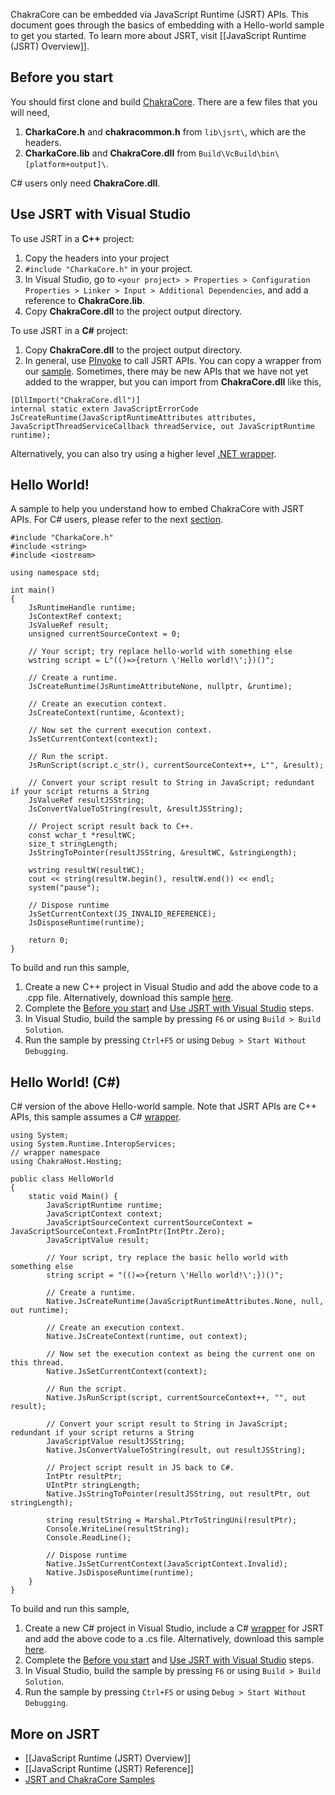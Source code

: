 ChakraCore can be embedded via JavaScript Runtime (JSRT) APIs. This document goes through the basics of embedding with a Hello-world sample to get you started. To learn more about JSRT, visit [[JavaScript Runtime (JSRT) Overview]]. 

## Before you start
You should first clone and build [ChakraCore](https://github.com/Microsoft/ChakraCore). There are a few files that you will need,

1. **CharkaCore.h** and **chakracommon.h** from `lib\jsrt\`, which are the headers. 
2. **CharkaCore.lib** and **ChakraCore.dll** from `Build\VcBuild\bin\[platform+output]\`.

C# users only need **ChakraCore.dll**.  

## Use JSRT with Visual Studio 
To use JSRT in a **C++** project:

1. Copy the headers into your project 
2. `#include "CharkaCore.h"` in your project.
3. In Visual Studio, go to `<your project> > Properties > Configuration Properties > Linker > Input > Additional Dependencies`, and add a reference to **ChakraCore.lib**. 
4. Copy **ChakraCore.dll** to the project output directory. 

To use JSRT in a **C#** project:

1. Copy **ChakraCore.dll** to the project output directory. 
2. In general, use [PInvoke](https://msdn.microsoft.com/en-us/library/aa288468.aspx) to call JSRT APIs. You can copy a wrapper from our [sample](http://aka.ms/jsrtwrapper). Sometimes, there may be new APIs that we have not yet added to the wrapper, but you can import from **ChakraCore.dll** like this,
```
[DllImport("ChakraCore.dll")] 
internal static extern JavaScriptErrorCode JsCreateRuntime(JavaScriptRuntimeAttributes attributes, JavaScriptThreadServiceCallback threadService, out JavaScriptRuntime runtime); 
```

Alternatively, you can also try using a higher level [.NET wrapper](https://github.com/robpaveza/jsrt-dotnet). 

## Hello World!
A sample to help you understand how to embed ChakraCore with JSRT APIs. For C# users, please refer to the next [section](https://github.com/Microsoft/ChakraCore/wiki/Embedding-ChakraCore#hello-world-c). 

```
#include "CharkaCore.h"
#include <string>
#include <iostream>

using namespace std;

int main()
{
    JsRuntimeHandle runtime;
    JsContextRef context;
    JsValueRef result;
    unsigned currentSourceContext = 0;

    // Your script; try replace hello-world with something else
    wstring script = L"(()=>{return \'Hello world!\';})()";

    // Create a runtime. 
    JsCreateRuntime(JsRuntimeAttributeNone, nullptr, &runtime);

    // Create an execution context. 
    JsCreateContext(runtime, &context);

    // Now set the current execution context.
    JsSetCurrentContext(context);

    // Run the script.
    JsRunScript(script.c_str(), currentSourceContext++, L"", &result);

    // Convert your script result to String in JavaScript; redundant if your script returns a String
    JsValueRef resultJSString;
    JsConvertValueToString(result, &resultJSString);

    // Project script result back to C++.
    const wchar_t *resultWC;
    size_t stringLength;
    JsStringToPointer(resultJSString, &resultWC, &stringLength);

    wstring resultW(resultWC);
    cout << string(resultW.begin(), resultW.end()) << endl;
    system("pause");

    // Dispose runtime
    JsSetCurrentContext(JS_INVALID_REFERENCE);
    JsDisposeRuntime(runtime);
    
    return 0;
}
```

To build and run this sample, 

1. Create a new C++ project in Visual Studio and add the above code to a .cpp file. Alternatively, download this sample [here](http://aka.ms/chakracorehelloworld). 
2. Complete the [Before you start](https://github.com/Microsoft/ChakraCore/wiki/Embedding-ChakraCore/_edit#before-you-start) and [Use JSRT with Visual Studio](https://github.com/Microsoft/ChakraCore/wiki/Embedding-ChakraCore/_edit#use-jsrt-with-visual-studio) steps. 
2. In Visual Studio, build the sample by pressing `F6` or using `Build > Build Solution`.
3. Run the sample by pressing `Ctrl+F5` or using `Debug > Start Without Debugging`.

## Hello World! (C#)
C# version of the above Hello-world sample. Note that JSRT APIs are C++ APIs, this sample assumes a C# [wrapper](http://aka.ms/jsrtwrapper). 

```
using System;
using System.Runtime.InteropServices;
// wrapper namespace
using ChakraHost.Hosting;

public class HelloWorld
{
    static void Main() {
        JavaScriptRuntime runtime;
        JavaScriptContext context;
        JavaScriptSourceContext currentSourceContext = JavaScriptSourceContext.FromIntPtr(IntPtr.Zero);
        JavaScriptValue result;

        // Your script, try replace the basic hello world with something else
        string script = "(()=>{return \'Hello world!\';})()";

        // Create a runtime. 
        Native.JsCreateRuntime(JavaScriptRuntimeAttributes.None, null, out runtime);
        
        // Create an execution context. 
        Native.JsCreateContext(runtime, out context);
        
        // Now set the execution context as being the current one on this thread.
        Native.JsSetCurrentContext(context);
        
        // Run the script.
        Native.JsRunScript(script, currentSourceContext++, "", out result);

        // Convert your script result to String in JavaScript; redundant if your script returns a String
        JavaScriptValue resultJSString;
        Native.JsConvertValueToString(result, out resultJSString);
        
        // Project script result in JS back to C#.
        IntPtr resultPtr;
        UIntPtr stringLength;
        Native.JsStringToPointer(resultJSString, out resultPtr, out stringLength);

        string resultString = Marshal.PtrToStringUni(resultPtr);
        Console.WriteLine(resultString);
        Console.ReadLine();

        // Dispose runtime
        Native.JsSetCurrentContext(JavaScriptContext.Invalid);
        Native.JsDisposeRuntime(runtime);
    }
}
```
To build and run this sample, 

1. Create a new C# project in Visual Studio, include a C# [wrapper](http://aka.ms/jsrtwrapper) for JSRT and add the above code to a .cs file. Alternatively, download this sample [here](http://aka.ms/chakracorecorehelloworldcsharp). 
2. Complete the [Before you start](https://github.com/Microsoft/ChakraCore/wiki/Embedding-ChakraCore/_edit#before-you-start) and [Use JSRT with Visual Studio](https://github.com/Microsoft/ChakraCore/wiki/Embedding-ChakraCore/_edit#use-jsrt-with-visual-studio) steps. 
2. In Visual Studio, build the sample by pressing `F6` or using `Build > Build Solution`.
3. Run the sample by pressing `Ctrl+F5` or using `Debug > Start Without Debugging`.

## More on JSRT
* [[JavaScript Runtime (JSRT) Overview]]
* [[JavaScript Runtime (JSRT) Reference]]
* [JSRT and ChakraCore Samples](https://github.com/Microsoft/Chakra-Samples)